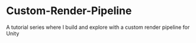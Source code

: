 # Custom-Render-Pipeline

A tutorial series where I build and explore with a custom render pipeline for Unity
